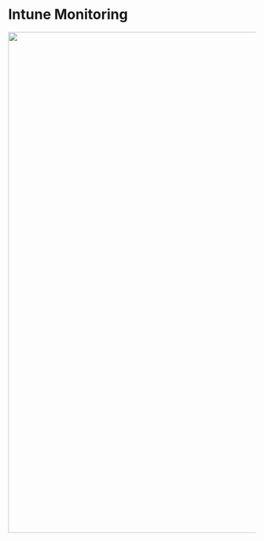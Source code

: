 # Intune Monitoring

<div align="center">
<img width="1524" height="1019" alt="intunemonitoring" src="https://github.com/user-attachments/assets/212d6bb4-3fdd-41c0-a759-a41a9bc339cf" />
</div>
